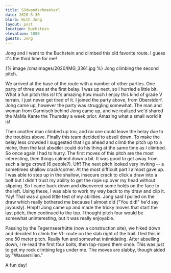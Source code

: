 ```yaml
---
title: Südwandschmankerl
date: 2020-5-30
blurb: With Jong
layout: post
location: Buchstein
elevation: 1000
guests: Jong
---
```


Jong and I went to the Buchstein and climbed this old favorite route. I guess
it's the third time for me!

{% image /cmaimages/2020/IMG_3361.jpg %}
Jong climbing the second pitch.

We arrived at the base of the route with a number of other parties. One party
of three was at the first belay. I was up next, so I hurried a little bit. What
a fun pitch this is!  It's amazing how much I enjoy this kind of grade V
terrain. I just never get tired of it.  I joined the party above, from
Oberstdorf. Jong came up, however the party was struggling somewhat. The man
and woman from Garmisch behind Jong came up, and we realized we'd shared the
MaMa Kante the Thursday a week prior. Amazing what a small world it is!

Then another man climbed up too, and no one could leave the belay due to the
troubles above.  Finally this team decided to abseil down. To make the belay
less crowded I suggested that I go ahead and climb the pitch up to a niche,
then the last abseiler could do his thing at the same time as I climbed. So
once again I had to hurry. The first moves of this pitch are the most
interesting, then things calmed down a bit. It was good to get away from such a
large crowd (6 people?). Uff!  The next pitch looked very inviting -- a
sometimes shallow crack/corner. At the most difficult part I almost gave up. I
was able to step up in the shallow, insecure crack to click a draw into a bolt
but I didn't trust my ability to get the rope up over my head without slipping.
So I came back down and discovered some holds on the face to the left. Using
these, I was able to work my way back to my draw and clip it. Yay! That was a
good little test of my abilities. Jong said I pulled on the draw which really
bothered me because I almost did ("You did!" he'd say joyously). Hmpf! Jong
came up and made the tricky moves that start the last pitch, then continued to
the top. I thought pitch four would be somewhat uninteresting, but it was
really enjoyable.

Passing by the Tegernseerhütte (now a construction site), we hiked down and
decided to climb the VI- route on the slab right of the trail. I led
this in one 50 meter pitch. Really fun and somewhat intimidating. After
abseiling down, I re-lead the first four bolts, then top-roped them once.
This was just to get my rock climbing legs under me. The moves are slabby,
though aided by "Wasserrillen."

A fun day!


